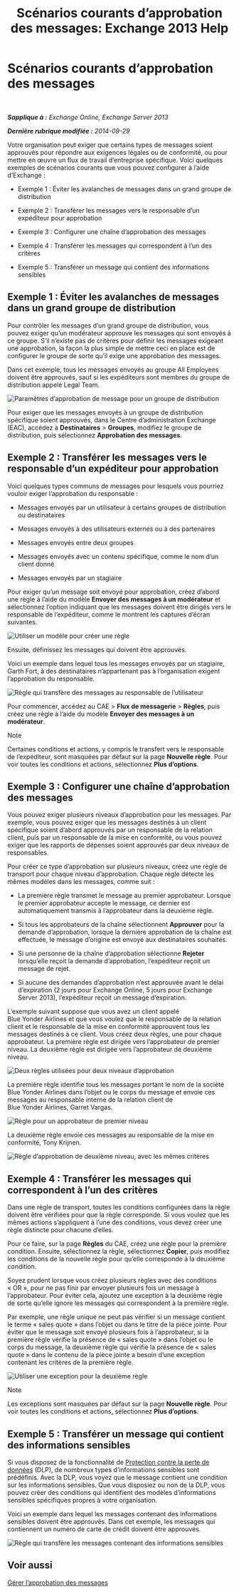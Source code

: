 ﻿---
title: 'Scénarios courants d’approbation des messages: Exchange 2013 Help'
TOCTitle: Scénarios courants d’approbation des messages
ms:assetid: 5c13a07e-c21d-4502-a9f9-fb801197e1dd
ms:mtpsurl: https://technet.microsoft.com/fr-fr/library/Dd298007(v=EXCHG.150)
ms:contentKeyID: 50478171
ms.date: 04/24/2018
mtps_version: v=EXCHG.150
ms.translationtype: HT
---

# Scénarios courants d’approbation des messages

 

_**Sapplique à :** Exchange Online, Exchange Server 2013_

_**Dernière rubrique modifiée :** 2014-09-29_

Votre organisation peut exiger que certains types de messages soient approuvés pour répondre aux exigences légales ou de conformité, ou pour mettre en œuvre un flux de travail d’entreprise spécifique. Voici quelques exemples de scénarios courants que vous pouvez configurer à l’aide d’Exchange :

  - Exemple 1 : Éviter les avalanches de messages dans un grand groupe de distribution

  - Exemple 2 : Transférer les messages vers le responsable d’un expéditeur pour approbation

  - Exemple 3 : Configurer une chaîne d’approbation des messages

  - Exemple 4 : Transférer les messages qui correspondent à l’un des critères

  - Exemple 5 : Transférer un message qui contient des informations sensibles

## Exemple 1 : Éviter les avalanches de messages dans un grand groupe de distribution

Pour contrôler les messages d’un grand groupe de distribution, vous pouvez exiger qu’un modérateur approuve les messages qui sont envoyés à ce groupe. S’il n’existe pas de critères pour définir les messages exigeant une approbation, la façon la plus simple de mettre ceci en place est de configurer le groupe de sorte qu’il exige une approbation des messages.

Dans cet exemple, tous les messages envoyés au groupe All Employees doivent être approuvés, sauf si les expéditeurs sont membres du groupe de distribution appelé Legal Team.

![Paramètres d’approbation de message pour un groupe de distribution](images/Dd298007.77721509-93f9-4a90-8d77-986db2b0acf4(EXCHG.150).png "Paramètres d’approbation de message pour un groupe de distribution")

Pour exiger que les messages envoyés à un groupe de distribution spécifique soient approuvés, dans le Centre d’administration Exchange (EAC), accédez à **Destinataires** \> **Groupes**, modifiez le groupe de distribution, puis sélectionnez **Approbation des messages**.

## Exemple 2 : Transférer les messages vers le responsable d’un expéditeur pour approbation

Voici quelques types communs de messages pour lesquels vous pourriez vouloir exiger l’approbation du responsable :

  - Messages envoyés par un utilisateur à certains groupes de distribution ou destinataires

  - Messages envoyés à des utilisateurs externes ou à des partenaires

  - Messages envoyés entre deux groupes

  - Messages envoyés avec un contenu spécifique, comme le nom d’un client donné

  - Messages envoyés par un stagiaire

Pour exiger qu’un message soit envoyé pour approbation, créez d’abord une règle à l’aide du modèle **Envoyer des messages à un modérateur** et sélectionnez l’option indiquant que les messages doivent être dirigés vers le responsable de l’expéditeur, comme le montrent les captures d’écran suivantes.

![Utiliser un modèle pour créer une règle](images/Dd298007.051a5653-1a09-4db4-908f-48b56cc8d13f(EXCHG.150).png "Utiliser un modèle pour créer une règle")

Ensuite, définissez les messages qui doivent être approuvés.

Voici un exemple dans lequel tous les messages envoyés par un stagiaire, Garth Fort, à des destinataires n’appartenant pas à l’organisation exigent l’approbation du responsable.

![Règle qui transfère des messages au responsable de l’utilisateur](images/Dd298007.7f94c22e-b5ba-45a3-9ccd-31996b6c863a(EXCHG.150).png "Règle qui transfère des messages au responsable de l’utilisateur")

Pour commencer, accédez au CAE \> **Flux de messagerie** \> **Règles**, puis créez une règle à l’aide du modèle **Envoyer des messages à un modérateur**.

> [!NOTE]
> Certaines conditions et actions, y compris le transfert vers le responsable de l’expéditeur, sont masquées par défaut sur la page <strong>Nouvelle règle</strong>. Pour voir toutes les conditions et actions, sélectionnez <strong>Plus d’options</strong>.


## Exemple 3 : Configurer une chaîne d’approbation des messages

Vous pouvez exiger plusieurs niveaux d’approbation pour les messages. Par exemple, vous pouvez exiger que les messages destinés à un client spécifique soient d’abord approuvés par un responsable de la relation client, puis par un responsable de la mise en conformité, ou vous pouvez exiger que les rapports de dépenses soient approuvés par deux niveaux de responsables.

Pour créer ce type d’approbation sur plusieurs niveaux, créez une règle de transport pour chaque niveau d’approbation. Chaque règle détecte les mêmes modèles dans les messages, comme suit :

  - La première règle transmet le message au premier approbateur. Lorsque le premier approbateur accepte le message, ce dernier est automatiquement transmis à l’approbateur dans la deuxième règle.

  - Si tous les approbateurs de la chaîne sélectionnent **Approuver** pour la demande d’approbation, lorsque la dernière approbation de la chaîne est effectuée, le message d’origine est envoyé aux destinataires souhaités.

  - Si une personne de la chaîne d’approbation sélectionne **Rejeter** lorsqu’elle reçoit la demande d’approbation, l’expéditeur reçoit un message de rejet.

  - Si aucune des demandes d’approbation n’est approuvée avant le délai d’expiration (2 jours pour Exchange Online, 5 jours pour Exchange Server 2013), l’expéditeur reçoit un message d’expiration.

L’exemple suivant suppose que vous avez un client appelé Blue Yonder Airlines et que vous voulez que le responsable de la relation client et le responsable de la mise en conformité approuvent tous les messages destinés à ce client. Vous créez deux règles, une pour chaque approbateur. La première règle est dirigée vers l’approbateur de premier niveau. La deuxième règle est dirigée vers l’approbateur de deuxième niveau.

![Deux règles utilisées pour deux niveaux d’approbation](images/Dd298007.29686c05-eaa0-42b9-86ad-d577f656392c(EXCHG.150).png "Deux règles utilisées pour deux niveaux d’approbation")

La première règle identifie tous les messages portant le nom de la société Blue Yonder Airlines dans l’objet ou le corps du message et envoie ces messages au responsable interne de la relation client de Blue Yonder Airlines, Garret Vargas.

![Règle pour un approbateur de premier niveau](images/Dd298007.e22d1c04-85c5-4227-88e6-b118d5593350(EXCHG.150).png "Règle pour un approbateur de premier niveau")

La deuxième règle envoie ces messages au responsable de la mise en conformité, Tony Krijnen.

![Règle d’approbation de deuxième niveau, avec les mêmes critères](images/Dd298007.5d888786-8e48-4459-ab86-8a4b9a016d58(EXCHG.150).png "Règle d’approbation de deuxième niveau, avec les mêmes critères")

## Exemple 4 : Transférer les messages qui correspondent à l’un des critères

Dans une règle de transport, toutes les conditions configurées dans la règle doivent être vérifiées pour que la règle corresponde. Si vous voulez que les mêmes actions s’appliquent à l’une des conditions, vous devez créer une règle distincte pour chacune d’elles.

Pour ce faire, sur la page **Règles** du CAE, créez une règle pour la première condition. Ensuite, sélectionnez la règle, sélectionnez **Copier**, puis modifiez les conditions de la nouvelle règle pour qu’elle corresponde à la deuxième condition.

Soyez prudent lorsque vous créez plusieurs règles avec des conditions « OR », pour ne pas finir par envoyer plusieurs fois un message à l’approbateur. Pour éviter cela, ajoutez une exception à la deuxième règle de sorte qu’elle ignore les messages qui correspondent à la première règle.

Par exemple, une règle unique ne peut pas vérifier si un message contient le terme « sales quote » dans l’objet ou dans le titre de la pièce jointe. Pour éviter que le message soit envoyé plusieurs fois à l’approbateur, si la première règle vérifie la présence de « sales quote » dans l’objet ou le corps du message, la deuxième règle qui vérifie la présence de « sales quote » dans le contenu de la pièce jointe a besoin d’une exception contenant les critères de la première règle.

![Utiliser une exception pour la deuxième règle](images/Dd298007.c39bbdcf-c619-4f84-8922-114ad1da824d(EXCHG.150).png "Utiliser une exception pour la deuxième règle")

> [!NOTE]
> Les exceptions sont masquées par défaut sur la page <strong>Nouvelle règle</strong>. Pour voir toutes les conditions et actions, sélectionnez <strong>Plus d’options</strong>.


## Exemple 5 : Transférer un message qui contient des informations sensibles

Si vous disposez de la fonctionnalité de [Protection contre la perte de données](technical-overview-of-dlp-data-loss-prevention-in-exchange.md) (DLP), de nombreux types d’informations sensibles sont prédéfinis. Avec la DLP, vous voyez que le message contient une condition sur les informations sensibles. Que vous disposiez ou non de la DLP, vous pouvez créer des conditions qui identifient des modèles d’informations sensibles spécifiques propres à votre organisation.

Voici un exemple dans lequel les messages contenant des informations sensibles doivent être approuvés. Dans cet exemple, les messages qui contiennent un numéro de carte de crédit doivent être approuvés.

![Règle qui transfère les messages contenant des informations sensibles](images/Dd298007.7ec1ca74-5d20-42ea-a9ee-3a8b25beb7df(EXCHG.150).png "Règle qui transfère les messages contenant des informations sensibles")

## Voir aussi


[Gérer l’approbation des messages](manage-message-approval-exchange-2013-help.md)

